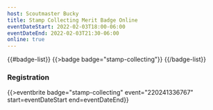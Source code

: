 ```yaml
---
host: Scoutmaster Bucky
title: Stamp Collecting Merit Badge Online
eventDateStart: 2022-02-03T18:00-06:00
eventDateEnd: 2022-02-03T21:30-06:00
online: true
---
```


{{#badge-list}}
{{>badge badge="stamp-collecting"}}
{{/badge-list}}

### Registration

{{>eventbrite badge="stamp-collecting" event="220241336767" start=eventDateStart end=eventDateEnd}}
